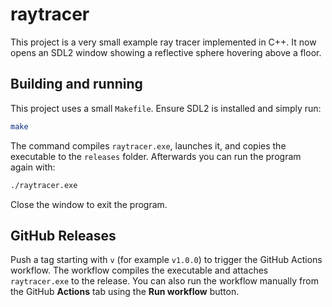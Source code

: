 # raytracer

This project is a very small example ray tracer implemented in C++. It now opens an SDL2 window showing a reflective sphere hovering above a floor.

## Building and running

This project uses a small `Makefile`. Ensure SDL2 is installed and simply run:

```bash
make
```

The command compiles `raytracer.exe`, launches it, and copies the executable to
the `releases` folder. Afterwards you can run the program again with:

```bash
./raytracer.exe
```

Close the window to exit the program.

## GitHub Releases

Push a tag starting with `v` (for example `v1.0.0`) to trigger the GitHub Actions workflow. The workflow compiles the executable and attaches `raytracer.exe` to the release. You can also run the workflow manually from the GitHub **Actions** tab using the **Run workflow** button.
